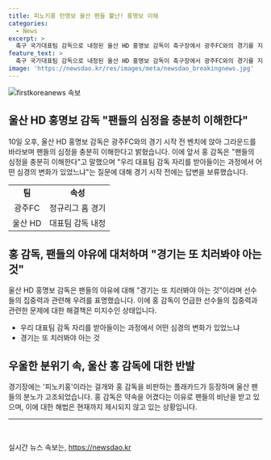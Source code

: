 ```yaml
---
title: 피노키홍 런명보 울산 팬들 뿔난! 홍명보 이해
categories:
  - News
excerpt: >
  축구 국가대표팀 감독으로 내정된 울산 HD 홍명보 감독이 축구장에서 광주FC와의 경기를 지켜봤다. 홍 감독은 대표팀 감독 자리를 받아들이며 팬들의 심정을 이해한다고 말했지만, 울산 팬들은 거짓말쟁이로 비판하며 야유를 보내는 등 분노를 드러냈다. 홍 감독의 약속을 어겼다며 팬들은 실망과 분노를 표출하고 있다.
feature_text: >
  축구 국가대표팀 감독으로 내정된 울산 HD 홍명보 감독이 축구장에서 광주FC와의 경기를 지켜봤다. 홍 감독은 대표팀 감독 자리를 받아들이며 팬들의 심정을 이해한다고 말했지만, 울산 팬들은 거짓말쟁이로 비판하며 야유를 보내는 등 분노를 드러냈다. 홍 감독의 약속을 어겼다며 팬들은 실망과 분노를 표출하고 있다.
image: 'https://newsdao.kr/res/images/meta/newsdao_breakingnews.jpg'
---
```


<p><img src="https://newsdao.kr/res/images/meta/newsdao_breakingnews.jpg" alt="firstkoreanews 속보" /></p>

<h2 data-ke-size="size26">울산 HD 홍명보 감독 "팬들의 심정을 충분히 이해한다"</h2>

<p data-ke-size="size16">10일 오후, 울산 HD 홍명보 감독은 광주FC와의 경기 시작 전 벤치에 앉아 그라운드를 바라보며 팬들의 심정을 충분히 이해한다고 밝혔습니다. 이에 앞서 홍 감독은 "팬들의 심정을 충분히 이해한다"고 말했으며 "우리 대표팀 감독 자리를 받아들이는 과정에서 어떤 심경의 변화가 있었느냐"는 질문에 대해 경기 시작 전에는 답변을 보류했습니다.</p>

<table>
    <tr>
        <td style="text-align: center; height: 17px;"><b>팀</b></td>
        <td style="text-align: center; height: 17px;"><b>속성</b></td>
    </tr>
    <tr>
        <td style="text-align: center; height: 17px;">광주FC</td>
        <td style="text-align: center; height: 17px;">정규리그 홈 경기</td>
    </tr>
    <tr>
        <td style="text-align: center; height: 17px;">울산 HD</td>
        <td style="text-align: center; height: 17px;">대표팀 감독 내정</td>
    </tr>
</table>

<h2 data-ke-size="size26">홍 감독, 팬들의 야유에 대처하며 "경기는 또 치러봐야 아는 것"</h2>

<p data-ke-size="size16">울산 HD 홍명보 감독은 팬들의 야유에 대해 "경기는 또 치러봐야 아는 것"이라며 선수들의 집중력과 관련해 우려를 표명했습니다. 이에 홍 감독이 언급한 선수들의 집중력과 관련한 문제에 대한 해결책은 미지수인 상태입니다.</p>

<ul>
    <li>우리 대표팀 감독 자리를 받아들이는 과정에서 어떤 심경의 변화가 있었느냐</li>
    <li>경기는 또 치러봐야 아는 것</li>
</ul>

<h2 data-ke-size="size26">우울한 분위기 속, 울산 홍 감독에 대한 반발</h2>

<p data-ke-size="size16">경기장에는 '피노키홍'이라는 걸개와 홍 감독을 비판하는 플래카드가 등장하며 울산 팬들의 분노가 고조되었습니다. 홍 감독은 약속을 어겼다는 이유로 팬들의 비난을 받고 있으며, 이에 대한 해법은 현재까지 제시되지 않고 있는 상황입니다.</p>

<hr>

<p data-ke-size="size16">&nbsp;</p>
실시간 뉴스 속보는, <a href="https://newsdao.kr" rel="dofollow">https://newsdao.kr</a>


